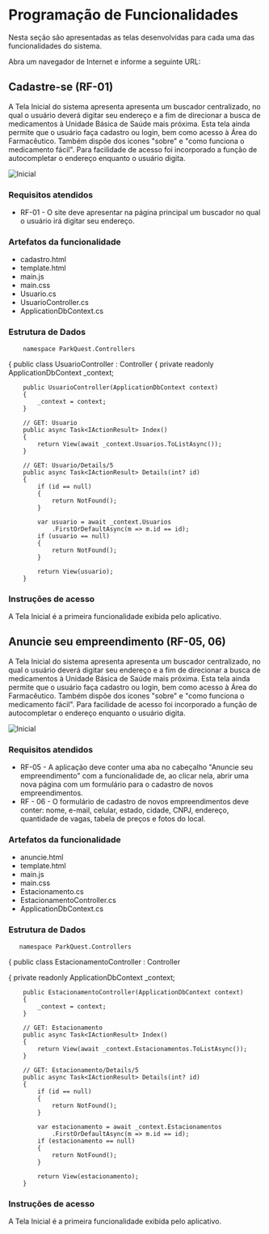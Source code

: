 # Programação de Funcionalidades

Nesta seção são apresentadas as telas desenvolvidas para cada uma das funcionalidades do sistema.

Abra um navegador de Internet e informe a seguinte URL: 


## Cadastre-se (RF-01)

A Tela Inicial do sistema apresenta apresenta um buscador centralizado, no qual o usuário deverá digitar seu endereço e a fim de direcionar a busca de medicamentos à Unidade Básica de Saúde mais próxima. Esta tela ainda permite que o usuário faça cadastro ou login, bem como acesso à Área do Farmacêutico. Também dispõe dos icones "sobre" e "como funciona o medicamento fácil". Para facilidade de acesso foi incorporado a função de autocompletar o endereço enquanto o usuário digita.

![Inicial](img/principalautocomplete1.png)

### Requisitos atendidos 

- RF-01 -  O site deve apresentar na página principal um buscador no qual o usuário irá digitar seu endereço.

### Artefatos da funcionalidade 

- cadastro.html
- template.html
- main.js
- main.css
- Usuario.cs
- UsuarioController.cs
- ApplicationDbContext.cs


### Estrutura de Dados 

        namespace ParkQuest.Controllers
{
public class UsuarioController : Controller
  {
        private readonly ApplicationDbContext _context;
        
        public UsuarioController(ApplicationDbContext context)
        {
            _context = context;
        }

        // GET: Usuario
        public async Task<IActionResult> Index()
        {
            return View(await _context.Usuarios.ToListAsync());
        }

        // GET: Usuario/Details/5
        public async Task<IActionResult> Details(int? id)
        {
            if (id == null)
            {
                return NotFound();
            }

            var usuario = await _context.Usuarios
                .FirstOrDefaultAsync(m => m.id == id);
            if (usuario == null)
            {
                return NotFound();
            }

            return View(usuario);
        }


### Instruções de acesso 

A Tela Inicial é a primeira funcionalidade exibida pelo aplicativo. 


## Anuncie seu empreendimento (RF-05, 06)


A Tela Inicial do sistema apresenta apresenta um buscador centralizado, no qual o usuário deverá digitar seu endereço e a fim de direcionar a busca de medicamentos à Unidade Básica de Saúde mais próxima. Esta tela ainda permite que o usuário faça cadastro ou login, bem como acesso à Área do Farmacêutico. Também dispõe dos icones "sobre" e "como funciona o medicamento fácil". Para facilidade de acesso foi incorporado a função de autocompletar o endereço enquanto o usuário digita.

![Inicial](img/principalautocomplete1.png)

### Requisitos atendidos 

- RF-05 -  A aplicação deve conter uma aba no cabeçalho "Anuncie seu empreendimento" com a funcionalidade de, ao clicar nela, abrir uma nova página com um formulário para o cadastro de novos empreendimentos.
- RF - 06 - O formulário de cadastro de novos empreendimentos deve conter: nome, e-mail, celular, estado, cidade, CNPJ, endereço, quantidade de vagas, tabela de preços e fotos do local.

### Artefatos da funcionalidade 

- anuncie.html
- template.html
- main.js
- main.css
- Estacionamento.cs
- EstacionamentoController.cs
- ApplicationDbContext.cs

### Estrutura de Dados 

       namespace ParkQuest.Controllers
{
    public class EstacionamentoController : Controller
   
   {
        private readonly ApplicationDbContext _context;

        public EstacionamentoController(ApplicationDbContext context)
        {
            _context = context;
        }

        // GET: Estacionamento
        public async Task<IActionResult> Index()
        {
            return View(await _context.Estacionamentos.ToListAsync());
        }

        // GET: Estacionamento/Details/5
        public async Task<IActionResult> Details(int? id)
        {
            if (id == null)
            {
                return NotFound();
            }

            var estacionamento = await _context.Estacionamentos
                .FirstOrDefaultAsync(m => m.id == id);
            if (estacionamento == null)
            {
                return NotFound();
            }

            return View(estacionamento);
        }


### Instruções de acesso 

A Tela Inicial é a primeira funcionalidade exibida pelo aplicativo. 

